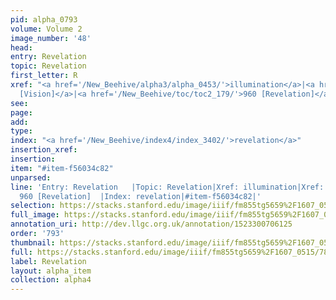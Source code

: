 ```yaml
---
pid: alpha_0793
volume: Volume 2
image_number: '48'
head: 
entry: Revelation
topic: Revelation
first_letter: R
xref: "<a href='/New_Beehive/alpha3/alpha_0453/'>illumination</a>|<a href='/New_Beehive/toc/toc2_107/'>409
  [Vision]</a>|<a href='/New_Beehive/toc/toc2_179/'>960 [Revelation]</a>"
see: 
page: 
add: 
type: 
index: "<a href='/New_Beehive/index4/index_3402/'>revelation</a>"
insertion_xref: 
insertion: 
item: "#item-f56034c82"
unparsed: 
line: 'Entry: Revelation   |Topic: Revelation|Xref: illumination|Xref: 409 [Vision]|Xref:
  960 [Revelation]  |Index: revelation|#item-f56034c82|'
selection: https://stacks.stanford.edu/image/iiif/fm855tg5659%2F1607_0515/784,487,3027,715/full/0/default.jpg
full_image: https://stacks.stanford.edu/image/iiif/fm855tg5659%2F1607_0515/full/full/0/default.jpg
annotation_uri: http://dev.llgc.org.uk/annotation/1523300706125
order: '793'
thumbnail: https://stacks.stanford.edu/image/iiif/fm855tg5659%2F1607_0515/784,487,600,180/250,/0/default.jpg
full: https://stacks.stanford.edu/image/iiif/fm855tg5659%2F1607_0515/784,487,3027,715/full/0/default.jpg
label: Revelation
layout: alpha_item
collection: alpha4
---
```


